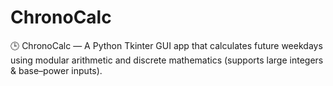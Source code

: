 # ChronoCalc
🕒 ChronoCalc — A Python Tkinter GUI app that calculates future weekdays using modular arithmetic and discrete mathematics (supports large integers &amp; base–power inputs).
